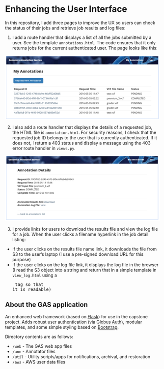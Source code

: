 # Enhancing the User Interface

In this repository, I add three pages to improve the UX so users can check the status of their jobs and retrieve job results and log files:

1. I add a route handler that displays a list of all the jobs submitted by a user. See the template `annotations.html`. The code ensures that it only returns jobs for the current authenticated user. The page looks like this:

![Annotations list](https://github.com/magabrielaa/aws-cloud-computing/blob/main/08-enhancing-UI/annotations-list.jpg)

2. I also add a route handler that displays the details of a requested job, the HTML file is `annotation.html`. For security reasons, I check that the requested job ID belongs to the user that is currently authenticated. If it does not, I return a 403 status and display a message using the 403 error route handler in `views.py`. 

![Annotation details](https://github.com/magabrielaa/aws-cloud-computing/blob/main/08-enhancing-UI/annotation-details.jpg)

3. I provide links for users to download the results file and view the log file for a job. When the user clicks a filename hyperlink in the job detail listing:

- If the user clicks on the results file name link, it downloads the file from S3 to the user’s laptop (I use a pre-signed download URL for this purpose)
- If the user clicks on the log file link, it displays the log file in the browser (I read the S3 object into a string and return that in a simple template in `view_log.html` using a <pre> tag so that it is readable)


## About the GAS application

An enhanced web framework (based on [Flask](https://flask.palletsprojects.com/)) for use in the capstone project. Adds robust user authentication (via [Globus Auth](https://docs.globus.org/api/auth)), modular templates, and some simple styling based on [Bootstrap](https://getbootstrap.com/docs/3.3/).

Directory contents are as follows:
* `/web` - The GAS web app files
* `/ann` - Annotator files
* `/util` - Utility scripts/apps for notifications, archival, and restoration
* `/aws` - AWS user data files